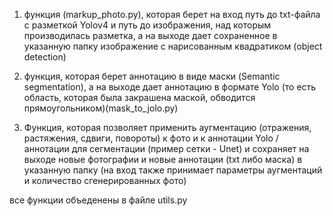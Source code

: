 1. функция (markup_photo.py), которая берет на вход путь до txt-файла с разметкой Yolov4 и путь до изображения, над которым производилась разметка,
а на выходе дает сохраненное в указанную папку  изображение с нарисованным квадратиком (object detection)


2. функция, которая берет аннотацию в виде маски (Semantic segmentation), 
а на выходе дает аннотацию в формате Yolo (то есть область, которая была закрашена маской, обводится прямоугольником)(mask_to_jolo.py)


3. Функция, которая позволяет применить аугментацию (отражения, растяжения, сдвиги, повороты) к фото
и к аннотации Yolo / аннотации для сегментации (пример сетки - Unet) и сохраняет на выходе новые фотографии и новые аннотации (txt либо маска)
в указанную папку (на вход также принимает параметры аугментаций и количество сгенерированных фото)

все функции объеденены в файле utils.py
